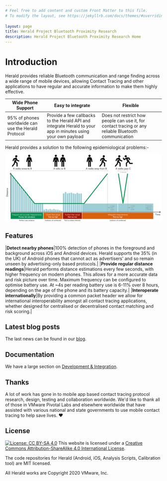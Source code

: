 ```yaml
---
# Feel free to add content and custom Front Matter to this file.
# To modify the layout, see https://jekyllrb.com/docs/themes/#overriding-theme-defaults

layout: page
title: Herald Project Bluetooth Proximity Research
description: Herald Project Bluetooth Proximity Research Home
---
```


# Introduction

Herald provides reliable Bluetooth communication and range finding across a wide range of mobile devices, allowing
Contact Tracing and other applications to have regular and accurate information to make them highly effective.

|Wide Phone Support|Easy to integrate|Flexible|
|---|---|---|
|95% of phones worldwide can use the Herald Protocol|Provide a few callbacks to the Herald API and integrate Herald to your app in minutes using your own payload|Does not restrict how people can use it, for contact tracing or any reliable Bluetooth communication|

Herald provides a solution to the following epidemiological problems:-

![Herald epidemiological solutions](/images/EstimationBenefits.png)

## Features

|<b>Detect nearby phones</b>|100% detection of phones in the foreground and background across iOS and Android devices. Herald supports the 35% (in the UK) of Android phones that cannot act as  advertisers' and so remain unseen by advertising-only based protocols.|
|<b>Provide regular distance readings</b>|Herald performs distance estimations every few seconds, with higher frequency on modern phones. This allows for a more accurate data and risk picture over time. Maximum frequency can be configured to optimise battery use. At ~4s per reading battery use is 6-11% over 8 hours, depending on the age of the phone and its battery capacity.|
|<b>Interoperate internationally</b>|By providing a common packet header we allow for international interoperability amongst all contact tracing applications, whether designed for centralised or decentralised contact matching and risk scoring.|

## Latest blog posts

The last news can be found in our [blog](./blog).

## Documentation

We have a large section on [Development & Integration](/docs).

## Thanks

A lot of work has gone in to mobile app based contact tracing protocol 
research, design, testing and collaboration worldwide. We'd like to thank 
all of those in VMware Pivotal Labs and elsewhere worldwide that have 
assisted with various national and state governments to use mobile contact 
tracing to help save lives. ❤️

## License

[![License: CC BY-SA 4.0](https://img.shields.io/badge/License-CC%20BY--SA%204.0-lightgrey.svg)](https://creativecommons.org/licenses/by-sa/4.0/)
This website is licensed under a <a rel="license" href="https://creativecommons.org/licenses/by-sa/4.0/">Creative Commons Attribution-ShareAlike 4.0 International License</a>.

The code repositories for Herald (Android, iOS, Analysis Scripts, Calibration tool) are MIT licensed.

All Herald works are Copyright 2020 VMware, Inc.
